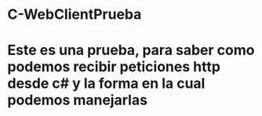 # C-WebClientPrueba
# Este es una prueba, para saber como podemos recibir peticiones http desde c# y la forma en la cual podemos manejarlas
